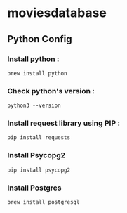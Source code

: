 # moviesdatabase

## Python Config 

### Install python :
```
brew install python
```
### Check python's version :
```
python3 --version
```
### Install request library using PIP :
```
pip install requests
```
### Install Psycopg2
```
pip install psycopg2
```
### Install Postgres
```
brew install postgresql
```
